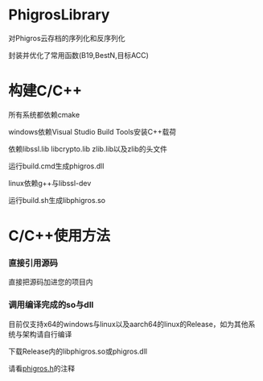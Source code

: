 # PhigrosLibrary

对Phigros云存档的序列化和反序列化

封装并优化了常用函数(B19,BestN,目标ACC)

# 构建C/C++
所有系统都依赖cmake

windows依赖Visual Studio Build Tools安装C++载荷

依赖libssl.lib libcrypto.lib zlib.lib以及zlib的头文件

运行build.cmd生成phigros.dll

linux依赖g++与libssl-dev

运行build.sh生成libphigros.so

# C/C++使用方法
### 直接引用源码
直接把源码加进您的项目内
### 调用编译完成的so与dll
目前仅支持x64的windows与linux以及aarch64的linux的Release，如为其他系统与架构请自行编译

下载Release内的libphigros.so或phigros.dll

请看[phigros.h](https://github.com/7aGiven/PhigrosLibrary/blob/main/phigros.h)的注释
